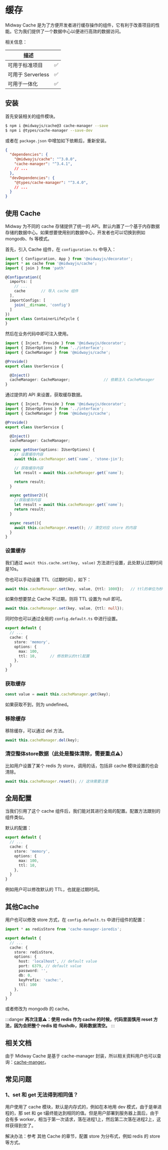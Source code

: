 # 缓存

Midway Cache 是为了方便开发者进行缓存操作的组件，它有利于改善项目的性能。它为我们提供了一个数据中心以便进行高效的数据访问。

相关信息：

| 描述              |      |
| ----------------- | ---- |
| 可用于标准项目    | ✅    |
| 可用于 Serverless | ✅    |
| 可用于一体化      | ✅    |



## 安装

首先安装相关的组件模块。

```bash
$ npm i @midwayjs/cache@3 cache-manager --save
$ npm i @types/cache-manager --save-dev
```

或者在 `package.json` 中增加如下依赖后，重新安装。

```json
{
  "dependencies": {
    "@midwayjs/cache": "^3.0.0",
    "cache-manager": "^3.4.1",
    // ...
  },
  "devDependencies": {
    "@types/cache-manager": "^3.4.0",
    // ...
  }
}
```



## 使用 Cache

Midway 为不同的 cache 存储提供了统一的 API。默认内置了一个基于内存数据存储的数据中心。如果想要使用别的数据中心，开发者也可以切换到例如 mongodb、fs 等模式。


首先，引入 Cache 组件，在 `configuration.ts` 中导入：

```typescript
import { Configuration, App } from '@midwayjs/decorator';
import * as cache from '@midwayjs/cache';
import { join } from 'path'

@Configuration({
  imports: [
    // ...
    cache		// 导入 cache 组件
  ],
  importConfigs: [
    join(__dirname, 'config')
  ]
})
export class ContainerLifeCycle {
}
```

然后在业务代码中即可注入使用。

```typescript
import { Inject, Provide } from '@midwayjs/decorator';
import { IUserOptions } from '../interface';
import { CacheManager } from '@midwayjs/cache';

@Provide()
export class UserService {

  @Inject()
  cacheManager: CacheManager;     			// 依赖注入 CacheManager
}
```

通过提供的 API 来设置，获取缓存数据。


```typescript
import { Inject, Provide } from '@midwayjs/decorator';
import { IUserOptions } from '../interface';
import { CacheManager } from '@midwayjs/cache';

@Provide()
export class UserService {

  @Inject()
  cacheManager: CacheManager;

  async getUser(options: IUserOptions) {
    // 设置缓存内容
    await this.cacheManager.set(`name`, 'stone-jin');

    // 获取缓存内容
    let result = await this.cacheManager.get(`name`);

    return result;
  }

  async getUser2(){
    //获取缓存内容
    let result = await this.cacheManager.get(`name`);
    return result;
  }

  async reset(){
    await this.cacheManager.reset(); // 清空对应 store 的内容
  }
}
```



### 设置缓存


我们通过 `await this.cache.set(key, value)` 方法进行设置，此处默认过期时间是10s。


你也可以手动设置 TTL（过期时间），如下：
```typescript
await this.cacheManager.set(key, value, {ttl: 1000});	// ttl的单位为秒
```
如果你想要禁止 Cache 不过期，则将 TTL 设置为 null 即可。
```typescript
await this.cacheManager.set(key, value, {ttl: null});
```
同时你也可以通过全局的 `config.default.ts` 中进行设置。
```typescript
export default {
  // ...
  cache: {
    store: 'memory',
    options: {
      max: 100,
      ttl: 10,		// 修改默认的ttl配置
    },
  }
}
```


### 获取缓存

```typescript
const value = await this.cacheManager.get(key);
```
如果获取不到，则为 undefined。



### 移除缓存


移除缓存，可以通过 del 方法。
```typescript
await this.cacheManager.del(key);
```



### 清空整体store数据（此处是整体清除，需要重点⚠️）


比如用户设置了某个 redis 为 store，调用的话，包括非 cache 模块设置的也会清除。
```typescript
await this.cacheManager.reset(); // 这块需要注意
```



## 全局配置


当我们引用了这个 cache 组件后，我们能对其进行全局的配置。配置方法跟别的组件类似。


默认的配置：
```typescript
export default {
  // ...
  cache: {
  	store: 'memory',
    options: {
      max: 100,
      ttl: 10,
    },
  }
}
```
例如用户可以修改默认的 TTL，也就是过期时间。



## 其他Cache


用户也可以修改  store 方式，在 `config.default.ts` 中进行组件的配置：
```typescript
import * as redisStore from 'cache-manager-ioredis';

export default {
  // ...
  cache: {
  	store: redisStore,
    options: {
      host: 'localhost', // default value
      port: 6379, // default value
      password: '',
      db: 0,
      keyPrefix: 'cache:',
      ttl: 100
    },
  }
}
```
或者修改为 mongodb 的 cache。


:::danger
**再次注意⚠️：使用 redis 作为 cache 的时候，代码里面慎用 reset 方法，因为会把整个 redis 给 flushdb，简称数据清空。**
:::



## 相关文档


由于 Midway Cache 是基于 cache-manager 封装，所以相关资料用户也可以查询：[cache-manger](https://www.npmjs.com/package/cache-manager)。



## 常见问题



### 1、set 和 get 无法得到相同值？

用户使用了 cache 模块，默认是内存式的，例如在本地用 dev 模式，由于是单进程的，那 set 和 ge t最终能达到相同的值。但是用户部署到服务器上面后，由于会有多 worker，相当于第一次请求，落在进程1上，然后第二次落在进程2上，这样获得到空了。


解决办法：参考 其他 Cache 的章节，配置 store 为分布式，例如 redis 的 store 等方式。
